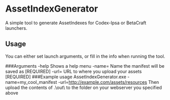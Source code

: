 # AssetIndexGenerator
 A simple tool to generate AssetIndexes for Codex-Ipsa or BetaCraft launchers.
## Usage
You can either set launch arguments, or fill in the info when running the tool.

###Arguments
  -help         Shows a help menu
  -name=        Name the manifest will be saved as [REQUIRED]
  -url=         URL to where you upload your assets [REQUIRED]
###Example usage
AssetIndexGenerator.exe -name=my_cool_manifest -url=http://example.com/assets/resources
Then upload the contents of .\\out\\ to the folder on your webserver you specified above
